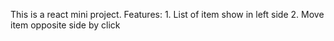 This is a react mini project.
Features:
    1. List of item show in left side
    2. Move item opposite side by click
    

    